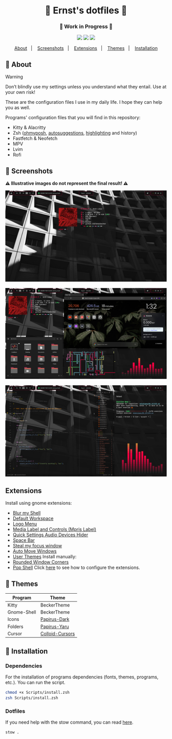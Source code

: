 <div align="center">
  <h1>💎 Ernst's dotfiles 💎</h1>
  <h3>🚧  Work in Progress  🚧</h3>
</div>

<p align="center">
  <img src="https://img.shields.io/github/last-commit/ernstbecker/dotfiles?&labelColor=151515&color=ff0043">
  <img src="https://img.shields.io/github/stars/ernstbecker/dotfiles?style=flat&labelColor=151515&color=ff0043">
  <img src="https://img.shields.io/github/repo-size/ernstbecker/dotfiles?&labelColor=151515&color=ff0043">
</p>

<div align="center">
  <a href="#-about">About</a>&nbsp;&nbsp;&nbsp;|&nbsp;&nbsp;&nbsp;
  <a href="#-screenshots">Screenshots</a>&nbsp;&nbsp;&nbsp;|&nbsp;&nbsp;&nbsp;
  <a href="#-extensions">Extensions</a>&nbsp;&nbsp;&nbsp;|&nbsp;&nbsp;&nbsp;
  <a href="#-themes">Themes</a>&nbsp;&nbsp;&nbsp;|&nbsp;&nbsp;&nbsp;
  <a href="#-installation">Installation</a>
</div>

## 🏮 About

> [!WARNING]
> Don’t blindly use my settings unless you understand what they entail. Use at your own risk!

These are the configuration files I use in my daily life. I hope they can help you as well.

Programs' configuration files that you will find in this repository:
- Kitty & Alacritty
- Zsh ([ohmyposh](https://github.com/JanDeDobbeleer/oh-my-posh), [autosuggestions](https://github.com/zsh-users/zsh-autosuggestions), [highlighting](https://github.com/zsh-users/zsh-syntax-highlighting) and history)
- Fastfetch & Neofetch
- MPV
- Lvim
- Rofi

## 📸 Screenshots
**⚠️ Illustrative images do not represent the final result! ⚠️**

<div align="center">
  <img src="Info/Screenshots/A.png">
  <br><br>
  <img src="Info/Screenshots/B.png">
  <br><br>
  <img src="Info/Screenshots/C.png">
</div>

## Extensions
Install using gnome extensions:
- [Blur my Shell](https://extensions.gnome.org/extension/3193/blur-my-shell/)
- [Default Workspace](https://extensions.gnome.org/extension/4783/default-workspace/)
- [Logo Menu](https://extensions.gnome.org/extension/4451/logo-menu/)
- [Media Label and Controls (Mpris Label)](https://extensions.gnome.org/extension/4928/mpris-label/)
- [Quick Settings Audio Devices Hider](https://extensions.gnome.org/extension/5964/quick-settings-audio-devices-hider/)
- [Space Bar](https://extensions.gnome.org/extension/5090/space-bar/)
- [Steal my focus window](https://extensions.gnome.org/extension/6385/steal-my-focus-window/)
- [Auto Move Windows](https://extensions.gnome.org/extension/16/auto-move-windows/)
- [User Themes](https://extensions.gnome.org/extension/19/user-themes/)
Install manually:
- [Rounded Window Corners](https://github.com/yilozt/rounded-window-corners)
- [Pop Shell](https://github.com/pop-os/shell)
Click [here](Infos/extensions.md) to see how to configure the extensions.

## 🎨 Themes
| Program | Theme |
| --- | --- |
| Kitty | BeckerTheme |
| Gnome-Shell | BeckerTheme |
| Icons | [Papirus-Dark](https://github.com/PapirusDevelopmentTeam/papirus-icon-theme) |
| Folders | [Papirus-Yaru](https://github.com/PapirusDevelopmentTeam/papirus-folders) |
| Cursor | [Colloid-Cursors](https://github.com/vinceliuice/Colloid-icon-theme/tree/main/cursors) |

## 💾 Installation
### Dependencies
For the installation of programs dependencies (fonts, themes, programs, etc.). You can run the script.

```bash
chmod +x Scripts/install.zsh
zsh Scripts/install.zsh
```

### Dotfiles
If you need help with the stow command, you can read [here](https://www.gnu.org/software/stow/manual/stow.html).

```bash
stow .
```
